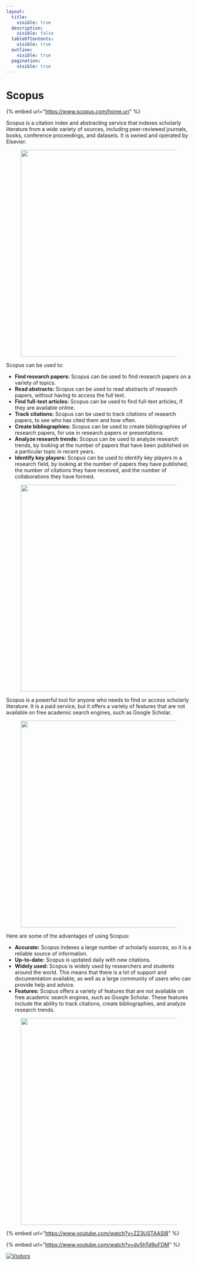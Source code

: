```yaml
---
layout:
  title:
    visible: true
  description:
    visible: false
  tableOfContents:
    visible: true
  outline:
    visible: true
  pagination:
    visible: true
---
```


# Scopus

{% embed url="https://www.scopus.com/home.uri" %}

Scopus is a citation index and abstracting service that indexes scholarly literature from a wide variety of sources, including peer-reviewed journals, books, conference proceedings, and datasets. It is owned and operated by Elsevier.

<figure><img src="https://www.elsevier.com/__data/assets/image/0005/735530/scopus-infographic-numbers-1920x1080-transp.png" alt="" width="563"><figcaption></figcaption></figure>

Scopus can be used to:

* **Find research papers:** Scopus can be used to find research papers on a variety of topics.
* **Read abstracts:** Scopus can be used to read abstracts of research papers, without having to access the full text.
* **Find full-text articles:** Scopus can be used to find full-text articles, if they are available online.
* **Track citations:** Scopus can be used to track citations of research papers, to see who has cited them and how often.
* **Create bibliographies:** Scopus can be used to create bibliographies of research papers, for use in research papers or presentations.
* **Analyze research trends:** Scopus can be used to analyze research trends, by looking at the number of papers that have been published on a particular topic in recent years.
* **Identify key players:** Scopus can be used to identify key players in a research field, by looking at the number of papers they have published, the number of citations they have received, and the number of collaborations they have formed.

<figure><img src="https://blog.scopus.com/sites/default/files/solar%20energy%202.png" alt="" width="563"><figcaption></figcaption></figure>

Scopus is a powerful tool for anyone who needs to find or access scholarly literature. It is a paid service, but it offers a variety of features that are not available on free academic search engines, such as Google Scholar.

<figure><img src="https://blog.scopus.com/sites/default/files/solar%20energy%203.png" alt="" width="563"><figcaption></figcaption></figure>

Here are some of the advantages of using Scopus:

* **Accurate:** Scopus indexes a large number of scholarly sources, so it is a reliable source of information.
* **Up-to-date:** Scopus is updated daily with new citations.
* **Widely used:** Scopus is widely used by researchers and students around the world. This means that there is a lot of support and documentation available, as well as a large community of users who can provide help and advice.
* **Features:** Scopus offers a variety of features that are not available on free academic search engines, such as Google Scholar. These features include the ability to track citations, create bibliographies, and analyze research trends.

<figure><img src="https://blog.scopus.com/sites/default/files/solar%20energy%204.png" alt="" width="563"><figcaption></figcaption></figure>

{% embed url="https://www.youtube.com/watch?v=ZZ3USTAASI8" %}

{% embed url="https://www.youtube.com/watch?v=dv5hTd9uFDM" %}

[![Visitors](https://api.visitorbadge.io/api/visitors?path=https%3A%2F%2Fgithub.com%2Fdrshahizan\&labelColor=%23697689\&countColor=%23555555\&style=plastic)](https://visitorbadge.io/status?path=https%3A%2F%2Fgithub.com%2Fdrshahizan)
